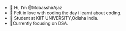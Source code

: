 - 👋 Hi, I’m @MobasshirAjaz
- 👀 Felt in love with coding the day i learnt about coding.
- 📖 Student at KIIT UNIVERSITY,Odisha India.
- 🌱Currently focusing on DSA.


